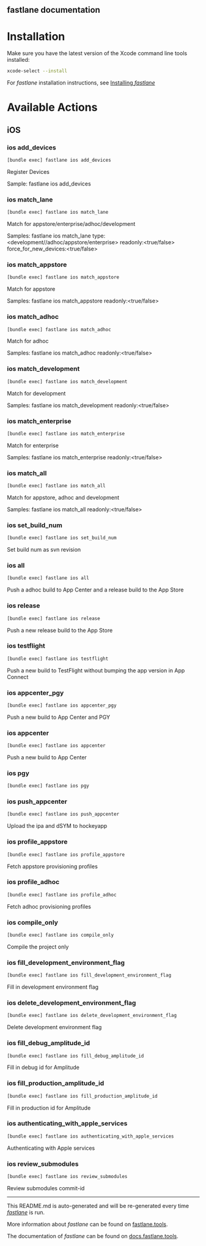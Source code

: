 fastlane documentation
----

# Installation

Make sure you have the latest version of the Xcode command line tools installed:

```sh
xcode-select --install
```

For _fastlane_ installation instructions, see [Installing _fastlane_](https://docs.fastlane.tools/#installing-fastlane)

# Available Actions

## iOS

### ios add_devices

```sh
[bundle exec] fastlane ios add_devices
```

Register Devices

Sample: fastlane ios add_devices

### ios match_lane

```sh
[bundle exec] fastlane ios match_lane
```

Match for appstore/enterprise/adhoc/development

Samples: fastlane ios match_lane type:<development//adhoc/appstore/enterprise> readonly:<true/false> force_for_new_devices:<true/false>

### ios match_appstore

```sh
[bundle exec] fastlane ios match_appstore
```

Match for appstore

Samples: fastlane ios match_appstore readonly:<true/false>

### ios match_adhoc

```sh
[bundle exec] fastlane ios match_adhoc
```

Match for adhoc

Samples: fastlane ios match_adhoc readonly:<true/false>

### ios match_development

```sh
[bundle exec] fastlane ios match_development
```

Match for development

Samples: fastlane ios match_development readonly:<true/false>

### ios match_enterprise

```sh
[bundle exec] fastlane ios match_enterprise
```

Match for enterprise

Samples: fastlane ios match_enterprise readonly:<true/false>

### ios match_all

```sh
[bundle exec] fastlane ios match_all
```

Match for appstore, adhoc and development

Samples: fastlane ios match_all readonly:<true/false>

### ios set_build_num

```sh
[bundle exec] fastlane ios set_build_num
```

Set build num as svn revision

### ios all

```sh
[bundle exec] fastlane ios all
```

Push a adhoc build to App Center and a release build to the App Store

### ios release

```sh
[bundle exec] fastlane ios release
```

Push a new release build to the App Store

### ios testflight

```sh
[bundle exec] fastlane ios testflight
```

Push a new build to TestFlight without bumping the app version in App Connect

### ios appcenter_pgy

```sh
[bundle exec] fastlane ios appcenter_pgy
```

Push a new build to App Center and PGY

### ios appcenter

```sh
[bundle exec] fastlane ios appcenter
```

Push a new build to App Center

### ios pgy

```sh
[bundle exec] fastlane ios pgy
```



### ios push_appcenter

```sh
[bundle exec] fastlane ios push_appcenter
```

Upload the ipa and dSYM to hockeyapp

### ios profile_appstore

```sh
[bundle exec] fastlane ios profile_appstore
```

Fetch appstore provisioning profiles

### ios profile_adhoc

```sh
[bundle exec] fastlane ios profile_adhoc
```

Fetch adhoc provisioning profiles

### ios compile_only

```sh
[bundle exec] fastlane ios compile_only
```

Compile the project only

### ios fill_development_environment_flag

```sh
[bundle exec] fastlane ios fill_development_environment_flag
```

Fill in development environment flag

### ios delete_development_environment_flag

```sh
[bundle exec] fastlane ios delete_development_environment_flag
```

Delete development environment flag

### ios fill_debug_amplitude_id

```sh
[bundle exec] fastlane ios fill_debug_amplitude_id
```

Fill in debug id for Amplitude

### ios fill_production_amplitude_id

```sh
[bundle exec] fastlane ios fill_production_amplitude_id
```

Fill in production id for Amplitude

### ios authenticating_with_apple_services

```sh
[bundle exec] fastlane ios authenticating_with_apple_services
```

Authenticating with Apple services

### ios review_submodules

```sh
[bundle exec] fastlane ios review_submodules
```

Review submodules commit-id

----

This README.md is auto-generated and will be re-generated every time [_fastlane_](https://fastlane.tools) is run.

More information about _fastlane_ can be found on [fastlane.tools](https://fastlane.tools).

The documentation of _fastlane_ can be found on [docs.fastlane.tools](https://docs.fastlane.tools).
